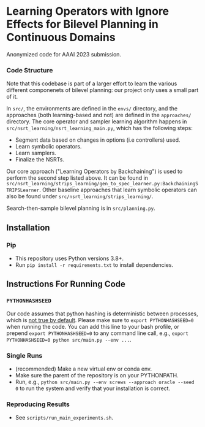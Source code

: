 # Learning Operators with Ignore Effects for Bilevel Planning in Continuous Domains

Anonymized code for AAAI 2023 submission.

### Code Structure
Note that this codebase is part of a larger effort to learn the various different componenets of bilevel planning: our project only uses a small part of it.

In `src/`, the environments are defined in the `envs/` directory, and the approaches (both learning-based and not) are defined in the `approaches/` directory. The core operator and sampler learning algorithm happens in `src/nsrt_learning/nsrt_learning_main.py`, which has the following steps:
* Segment data based on changes in options (i.e controllers) used.
* Learn symbolic operators.
* Learn samplers.
* Finalize the NSRTs.

Our core approach ("Learning Operators by Backchaining") is used to perform the second step listed above. It can be found in `src/nsrt_learning/strips_learning/gen_to_spec_learner.py:BackchainingSTRIPSLearner`. Other baseline approaches that learn symbolic operators can also be found under `src/nsrt_learning/strips_learning/`.

Search-then-sample bilevel planning is in `src/planning.py`.

## Installation
### Pip
* This repository uses Python versions 3.8+.
* Run `pip install -r requirements.txt` to install dependencies.

## Instructions For Running Code

### `PYTHONHASHSEED`
Our code assumes that python hashing is deterministic between processes, which is [not true by default](https://stackoverflow.com/questions/30585108/disable-hash-randomization-from-within-python-program).
Please make sure to `export PYTHONHASHSEED=0` when running the code. You can add this line to your bash profile, or prepend `export PYTHONHASHSEED=0` to any command line call, e.g., `export PYTHONHASHSEED=0 python src/main.py --env ...`.

### Single Runs
* (recommended) Make a new virtual env or conda env.
* Make sure the parent of the repository is on your PYTHONPATH.
* Run, e.g., `python src/main.py --env screws --approach oracle --seed 0` to run the system and verify that your installation is correct.

### Reproducing Results
* See `scripts/run_main_experiments.sh`.
